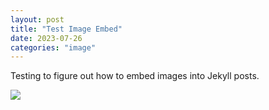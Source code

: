```yaml
---
layout: post
title: "Test Image Embed"
date: 2023-07-26
categories: "image"
---
```


Testing to figure out how to embed images into Jekyll posts.

<img src="https://www.instagram.com/p/CsQwImXObtA/">